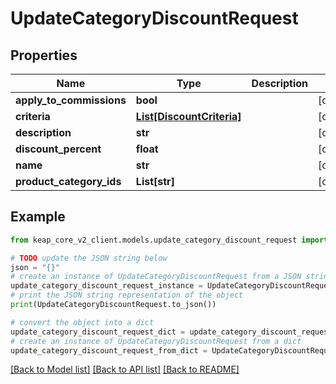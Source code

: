 # UpdateCategoryDiscountRequest


## Properties

Name | Type | Description | Notes
------------ | ------------- | ------------- | -------------
**apply_to_commissions** | **bool** |  | [optional] 
**criteria** | [**List[DiscountCriteria]**](DiscountCriteria.md) |  | [optional] 
**description** | **str** |  | [optional] 
**discount_percent** | **float** |  | [optional] 
**name** | **str** |  | [optional] 
**product_category_ids** | **List[str]** |  | [optional] 

## Example

```python
from keap_core_v2_client.models.update_category_discount_request import UpdateCategoryDiscountRequest

# TODO update the JSON string below
json = "{}"
# create an instance of UpdateCategoryDiscountRequest from a JSON string
update_category_discount_request_instance = UpdateCategoryDiscountRequest.from_json(json)
# print the JSON string representation of the object
print(UpdateCategoryDiscountRequest.to_json())

# convert the object into a dict
update_category_discount_request_dict = update_category_discount_request_instance.to_dict()
# create an instance of UpdateCategoryDiscountRequest from a dict
update_category_discount_request_from_dict = UpdateCategoryDiscountRequest.from_dict(update_category_discount_request_dict)
```
[[Back to Model list]](../README.md#documentation-for-models) [[Back to API list]](../README.md#documentation-for-api-endpoints) [[Back to README]](../README.md)


